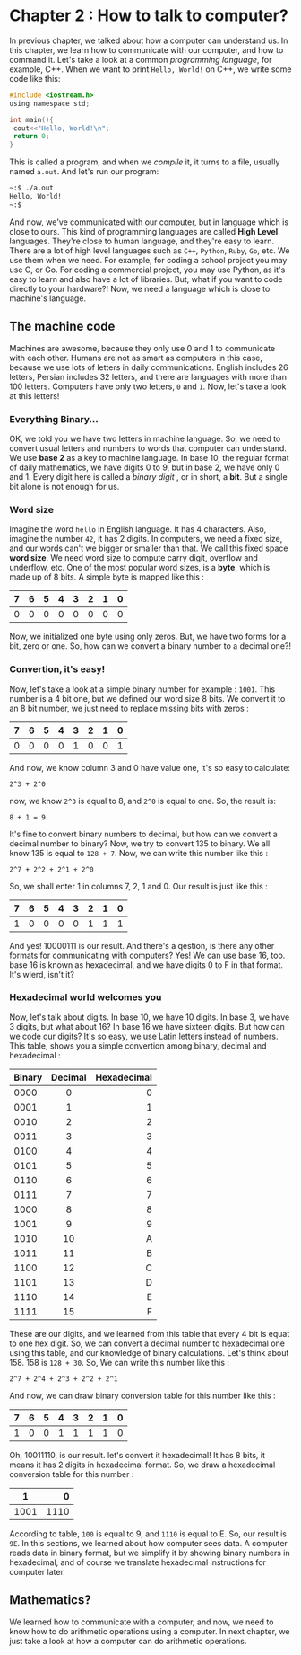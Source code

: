# Chapter 2 : How to talk to computer?
In previous chapter, we talked about how a computer can understand us. In this chapter, we learn how to communicate with our computer, and how to command it. Let's take a look at a common *programming language*, for example, C++. 
When we want to print `Hello, World!` on C++, we write some code like this:
```c
#include <iostream.h>
using namespace std;

int main(){
 cout<<"Hello, World!\n";
 return 0;
}
```
This is called a program, and when we *compile* it, it turns to a file, usually named `a.out`. And let's run our program:
```bash
~:$ ./a.out
Hello, World!
~:$
```
And now, we've communicated with our computer, but in language which is close to ours. This kind of programming languages are called **High Level** languages. They're close to human language, and they're easy to learn. There are a lot of high level languages such as `C++`, `Python`, `Ruby`, `Go`, etc. We use them when we need. For example, for coding a school project you may use C, or Go. For coding a commercial project, you may use Python, as it's easy to learn and also have a lot of libraries. But, what if you want to code directly to your hardware?! Now, we need a language which is close to machine's language. 
## The machine code
Machines are awesome, because they only use 0 and 1 to communicate with each other. Humans are not as smart as computers in this case, because we use lots of letters in daily communications. English includes 26 letters, Persian includes 32 letters, and there are languages with more than 100 letters. Computers have only two letters, `0` and `1`. Now, let's take a look at this letters!
### Everything Binary...
OK, we told you we have two letters in machine language. So, we need to convert usual letters and numbers to words that computer can understand. We use **base 2** as a key to machine language. In base 10, the regular format of daily mathematics, we have digits 0 to 9, but in base 2, we have only 0 and 1. Every digit here is called a *binary digit* , or in short, a **bit**. But a single bit alone is not enough for us. 
### Word size
Imagine the word `hello` in English language. It has 4 characters. Also, imagine the number `42`, it has 2 digits. In computers, we need a fixed size, and our words can't we bigger or smaller than that. We call this fixed space **word size**. We need word size to compute carry digit, overflow and underflow, etc. One of the most popular word sizes, is a **byte**, which is made up of 8 bits. A simple byte is mapped like this :

|7|6|5|4|3|2|1|0|
|---|:---:|:---:|:---:|:---:|:---:|:---:|---:|
|0|0|0|0|0|0|0|0|

Now, we initialized one byte using only zeros. But, we have two forms for a bit, zero or one. So, how can we convert a binary number to a decimal one?!
### Convertion, it's easy!
Now, let's take a look at a simple binary number for example : `1001`. This number is a 4 bit one, but we defined our word size 8 bits. We convert it to an 8 bit number, we just need to replace missing bits with zeros :

|7|6|5|4|3|2|1|0|
|---|:---:|:---:|:---:|:---:|:---:|:---:|---:|
|0|0|0|0|1|0|0|1|

And now, we know column 3 and 0 have value one, it's so easy to calculate:

```
2^3 + 2^0
```
now, we know `2^3` is equal to 8, and `2^0` is equal to one. So, the result is:

```
8 + 1 = 9
```

It's fine to convert binary numbers to decimal, but how can we convert a decimal number to binary? Now, we try to convert 135 to binary. We all know 135 is equal to `128 + 7`. Now, we can write this number like this :

```
2^7 + 2^2 + 2^1 + 2^0
```

So, we shall enter 1 in columns 7, 2, 1 and 0. Our result is just like this :

|7|6|5|4|3|2|1|0|
|---|:---:|:---:|:---:|:---:|:---:|:---:|---:|
|1|0|0|0|0|1|1|1|

And yes! 10000111 is our result. And there's a qestion, is there any other formats for communicating with computers? Yes! We can use base 16, too. base 16 is known as hexadecimal, and we have digits 0 to F in that format. It's wierd, isn't it? 
### Hexadecimal world welcomes you
Now, let's talk about digits. In base 10, we have 10 digits. In base 3, we have 3 digits, but what about 16? In base 16 we have sixteen digits. But how can we code our digits? It's so easy, we use Latin letters instead of numbers. This table, shows you a simple convertion among binary, decimal and hexadecimal :

|Binary|Decimal|Hexadecimal|
|------|:-----:|----------:|
|0000  |0      |0          |
|0001  |1      |1          |
|0010  |2      |2          |
|0011  |3      |3          |
|0100  |4      |4          |
|0101  |5      |5          |
|0110  |6      |6          |
|0111  |7      |7          |
|1000  |8      |8          |
|1001  |9      |9          |
|1010  |10     |A          |
|1011  |11     |B          |
|1100  |12     |C          |
|1101  |13     |D          |
|1110  |14     |E          |
|1111  |15     |F          |

These are our digits, and we learned from this table that every 4 bit is equat to one hex digit. So, we can convert a decimal number to hexadecimal one using this table, and our knowledge of binary calculations. Let's think about 158. 158 is `128 + 30`. So, We can write this number like this :

```
2^7 + 2^4 + 2^3 + 2^2 + 2^1
``` 
And now, we can draw binary conversion table for this number like this :

|7|6|5|4|3|2|1|0|
|---|:---:|:---:|:---:|:---:|:---:|:---:|---:|
| 1  | 0    |0     |1     |1     |1     |1     |0    |

Oh, 10011110, is our result. let's convert it hexadecimal! It has 8 bits, it means it has 2 digits in hexadecimal format. So, we draw a hexadecimal conversion table for this number :

| 1 | 0 |
|--------|--------:|
|1001    |1110     |

According to table, `100` is equal to 9, and `1110` is equal to E. So, our result is `9E`. 
In this sections, we learned about how computer sees data. A computer reads data in binary format, but we simplify it by showing binary numbers in hexadecimal, and of course we translate hexadecimal instructions for computer later. 

## Mathematics?
We learned how to communicate with a computer, and now, we need to know how to do arithmetic operations using a computer. In next chapter, we just take a look at how a computer can do arithmetic operations. 
